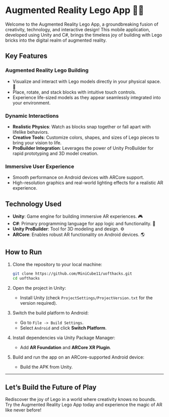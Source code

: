 # Augmented Reality Lego App 🎨🔬

Welcome to the Augmented Reality Lego App, a groundbreaking fusion of creativity, technology, and interactive design! This mobile application, developed using Unity and C#, brings the timeless joy of building with Lego bricks into the digital realm of augmented reality.

## Key Features

### Augmented Reality Lego Building
- Visualize and interact with Lego models directly in your physical space. 🔨
- Place, rotate, and stack blocks with intuitive touch controls.
- Experience life-sized models as they appear seamlessly integrated into your environment.

### Dynamic Interactions
- **Realistic Physics**: Watch as blocks snap together or fall apart with lifelike behaviors.
- **Creative Tools**: Customize colors, shapes, and sizes of Lego pieces to bring your vision to life.
- **ProBuilder Integration**: Leverages the power of Unity ProBuilder for rapid prototyping and 3D model creation.

### Immersive User Experience
- Smooth performance on Android devices with ARCore support.
- High-resolution graphics and real-world lighting effects for a realistic AR experience.

## Technology Used
- **Unity**: Game engine for building immersive AR experiences. 🎮
- **C#**: Primary programming language for app logic and functionality. 🔬
- **Unity ProBuilder**: Tool for 3D modeling and design. ⚙️
- **ARCore**: Enables robust AR functionality on Android devices. 🌎

## How to Run

1. Clone the repository to your local machine:
   ```bash
   git clone https://github.com/MiniCube11/uofthacks.git
   cd uofthacks
   ```

2. Open the project in Unity:
   - Install Unity (check `ProjectSettings/ProjectVersion.txt` for the version required).

3. Switch the build platform to Android:
   - Go to `File -> Build Settings`.
   - Select `Android` and click **Switch Platform**.

4. Install dependencies via Unity Package Manager:
   - Add **AR Foundation** and **ARCore XR Plugin**.

5. Build and run the app on an ARCore-supported Android device:
   - Build the APK from Unity.

---

## Let’s Build the Future of Play

Rediscover the joy of Lego in a world where creativity knows no bounds. Try the Augmented Reality Lego App today and experience the magic of AR like never before!
